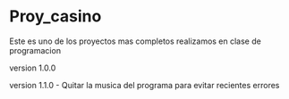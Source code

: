 # Proy_casino
Este es uno de los proyectos mas completos realizamos en clase de programacion

version 1.0.0

version 1.1.0 - Quitar la musica del programa para evitar recientes errores
